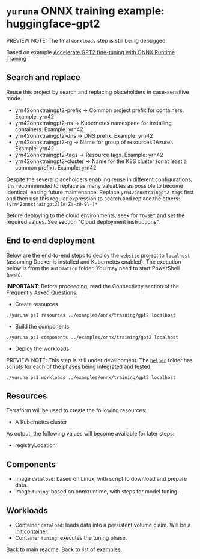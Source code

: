 # `yuruna` ONNX training example: huggingface-gpt2

PREVIEW NOTE: The final `workloads` step is still being debugged.

Based on example [Accelerate GPT2 fine-tuning with ONNX Runtime Training](https://github.com/microsoft/onnxruntime-training-examples/tree/master/huggingface-gpt2)

## Search and replace

Reuse this project by search and replacing placeholders in case-sensitive mode.

- yrn42onnxtraingpt2-prefix -> Common project prefix for containers. Example: yrn42
- yrn42onnxtraingpt2-ns -> Kubernetes namespace for installing containers. Example: yrn42
- yrn42onnxtraingpt2-dns -> DNS prefix. Example: yrn42
- yrn42onnxtraingpt2-rg -> Name for group of resources (Azure). Example: yrn42
- yrn42onnxtraingpt2-tags -> Resource tags. Example: yrn42
- yrn42onnxtraingpt2-cluster -> Name for the K8S cluster (or at least a common prefix). Example: yrn42

Despite the several placeholders enabling reuse in different configurations, it is recommended to replace as many valuables as possible to become identical, easing future maintenance. Replace `yrn42onnxtraingpt2-tags` first and then use this regular expression to search and replace the others:  `(yrn42onnxtraingpt2)[A-Za-z0-9\-]*`

Before deploying to the cloud environments, seek for `TO-SET` and set the required values. See section "Cloud deployment instructions".

## End to end deployment

Below are the end-to-end steps to deploy the `website` project to `localhost` (assuming Docker is installed and Kubernetes enabled). The execution below is from the `automation` folder. You may need to start PowerShell (`pwsh`).

**IMPORTANT**: Before proceeding, read the Connectivity section of the [Frequently Asked Questions](../../../../docs/faq.md).

- Create resources

```shell
./yuruna.ps1 resources ../examples/onnx/training/gpt2 localhost
```

- Build the components

```shell
./yuruna.ps1 components ../examples/onnx/training/gpt2 localhost
```

- Deploy the  workloads

PREVIEW NOTE: This step is still under development. The [`helper`](./workloads/helper/) folder has scripts for each of the phases being integrated and tested.

```shell
./yuruna.ps1 workloads ../examples/onnx/training/gpt2 localhost
```

## Resources

Terraform will be used to create the following resources:

- A Kubernetes cluster

As output, the following values will become available for later steps:

- registryLocation

## Components

- Image `dataload`: based on Linux, with script to download and prepare data.
- Image `tuning`: based on onnxruntime, with steps for model tuning.

## Workloads

- Container `dataload`: loads data into a persistent volume claim. Will be a [init container](https://kubernetes.io/docs/concepts/workloads/pods/init-containers/).
- Container `tuning`: executes the tuning phase.

Back to main [readme](../../../../README.md). Back to list of [examples](../../../README.md).
